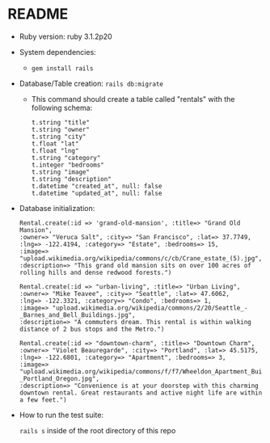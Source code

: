 # README

* Ruby version: ruby 3.1.2p20

* System dependencies:
  * `gem install rails`

* Database/Table creation:
`rails db:migrate`
  * This command should create a table called "rentals" with the following schema:
  
    ```
    t.string "title"
    t.string "owner"
    t.string "city"
    t.float "lat"
    t.float "lng"
    t.string "category"
    t.integer "bedrooms"
    t.string "image"
    t.string "description"
    t.datetime "created_at", null: false
    t.datetime "updated_at", null: false
    ```

* Database initialization:
    ```
    Rental.create(:id => 'grand-old-mansion', :title=> "Grand Old Mansion", 
    :owner=> "Veruca Salt", :city=> "San Francisco", :lat=> 37.7749, 
    :lng=> -122.4194, :category=> "Estate", :bedrooms=> 15, 
    :image=> "upload.wikimedia.org/wikipedia/commons/c/cb/Crane_estate_(5).jpg", 
    :description=> "This grand old mansion sits on over 100 acres of rolling hills and dense redwood forests.")
    
    Rental.create(:id => "urban-living", :title=> "Urban Living",
    :owner=> "Mike Teavee", :city=> "Seattle", :lat=> 47.6062,
    :lng=> -122.3321, :category=> "Condo", :bedrooms=> 1,
    :image=> "upload.wikimedia.org/wikipedia/commons/2/20/Seattle_-_Barnes_and_Bell_Buildings.jpg",
    :description=> "A commuters dream. This rental is within walking distance of 2 bus stops and the Metro.")
    
    Rental.create(:id => "downtown-charm", :title=> "Downtown Charm",
    :owner=> "Violet Beauregarde", :city=> "Portland", :lat=> 45.5175,
    :lng=> -122.6801, :category=> "Apartment", :bedrooms=> 3,
    :image=> "upload.wikimedia.org/wikipedia/commons/f/f7/Wheeldon_Apartment_Building_-_Portland_Oregon.jpg",
    :description=> "Convenience is at your doorstep with this charming downtown rental. Great restaurants and active night life are within a few feet.")
    ```


* How to run the test suite:

  `rails s` inside of the root directory of this repo
